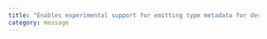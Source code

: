 ```yaml
---
title: "Enables experimental support for emitting type metadata for decorators."
category: message
---
```

